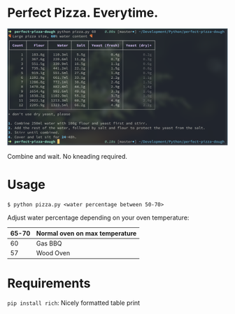# Perfect Pizza. Everytime.

![Sample](./misc/sample.png)

Combine and wait. No kneading required.

# Usage

`$ python pizza.py <water percentage between 50-70>`

Adjust water percentage depending on your oven temperature:

| 65-70 | Normal oven on max temperature |
| ---   | ---                            |
| 60    | Gas BBQ                        |
| 57    | Wood Oven                      |

# Requirements

`pip install rich`: Nicely formatted table print



